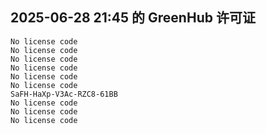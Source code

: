 ## 2025-06-28 21:45 的 GreenHub 许可证
```
No license code
No license code
No license code
No license code
No license code
No license code
SaFH-HaXp-V3Ac-RZC8-61BB
No license code
No license code
No license code
```
